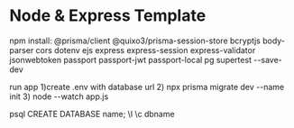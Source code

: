 # Node & Express Template
npm install: @prisma/client @quixo3/prisma-session-store bcryptjs body-parser cors dotenv
ejs express express-session express-validator jsonwebtoken passport passport-jwt passport-local pg
supertest --save-dev

run app
1)create .env with database url
2) npx prisma migrate dev --name init
3) node --watch app.js

psql
CREATE DATABASE name;
\l
\c dbname

